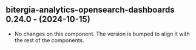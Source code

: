   ## bitergia-analytics-opensearch-dashboards 0.24.0 - (2024-10-15)
  
  * No changes on this component. The version is bumped to align it
    with the rest of the components.
